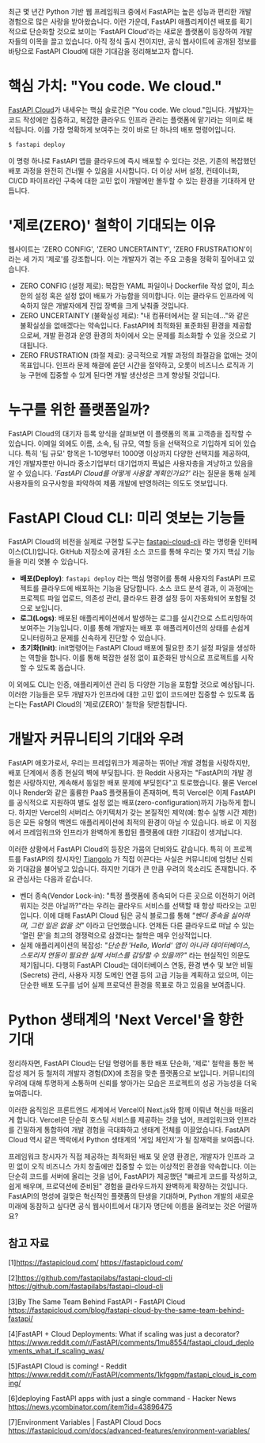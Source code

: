 최근 몇 년간 Python 기반 웹 프레임워크 중에서 FastAPI는 높은 성능과 편리한 개발 경험으로 많은 사랑을 받아왔습니다. 이런 가운데, FastAPI 애플리케이션 배포를 획기적으로 단순화할 것으로 보이는 'FastAPI Cloud'라는 새로운 플랫폼이 등장하여 개발자들의 이목을 끌고 있습니다. 아직 정식 출시 전이지만, 공식 웹사이트에 공개된 정보를 바탕으로 FastAPI Cloud에 대한 기대감을 정리해보고자 합니다.

# 핵심 가치: "You code. We cloud."

[FastAPI Cloud](https://fastapicloud.com/)가 내세우는 핵심 슬로건은 "You code. We cloud."입니다. 개발자는 코드 작성에만 집중하고, 복잡한 클라우드 인프라 관리는 플랫폼에 맡기라는 의미로 해석됩니다. 이를 가장 명확하게 보여주는 것이 바로 단 하나의 배포 명령어입니다.

```bash
$ fastapi deploy
```

이 명령 하나로 FastAPI 앱을 클라우드에 즉시 배포할 수 있다는 것은, 기존의 복잡했던 배포 과정을 완전히 건너뛸 수 있음을 시사합니다. 더 이상 서버 설정, 컨테이너화, CI/CD 파이프라인 구축에 대한 고민 없이 개발에만 몰두할 수 있는 환경을 기대하게 만듭니다.

# '제로(ZERO)' 철학이 기대되는 이유

웹사이트는 'ZERO CONFIG', 'ZERO UNCERTAINTY', 'ZERO FRUSTRATION'이라는 세 가지 '제로'를 강조합니다. 이는 개발자가 겪는 주요 고충을 정확히 짚어내고 있습니다.

- ZERO CONFIG (설정 제로): 복잡한 YAML 파일이나 Dockerfile 작성 없이, 최소한의 설정 혹은 설정 없이 배포가 가능함을 의미합니다. 이는 클라우드 인프라에 익숙하지 않은 개발자에게 진입 장벽을 크게 낮춰줄 것입니다.
- ZERO UNCERTAINTY (불확실성 제로): "내 컴퓨터에서는 잘 되는데..."와 같은 불확실성을 없애겠다는 약속입니다. FastAPI에 최적화된 표준화된 환경을 제공함으로써, 개발 환경과 운영 환경의 차이에서 오는 문제를 최소화할 수 있을 것으로 기대됩니다.
- ZERO FRUSTRATION (좌절 제로): 궁극적으로 개발 과정의 좌절감을 없애는 것이 목표입니다. 인프라 문제 해결에 쏟던 시간을 절약하고, 오롯이 비즈니스 로직과 기능 구현에 집중할 수 있게 된다면 개발 생산성은 크게 향상될 것입니다.

# 누구를 위한 플랫폼일까?

FastAPI Cloud의 대기자 등록 양식을 살펴보면 이 플랫폼의 목표 고객층을 짐작할 수 있습니다. 이메일 외에도 이름, 소속, 팀 규모, 역할 등을 선택적으로 기입하게 되어 있습니다. 특히 '팀 규모' 항목은 1-10명부터 1000명 이상까지 다양한 선택지를 제공하여, 개인 개발자뿐만 아니라 중소기업부터 대기업까지 폭넓은 사용자층을 겨냥하고 있음을 알 수 있습니다. _'FastAPI Cloud를 어떻게 사용할 계획인가요?'_ 라는 질문을 통해 실제 사용자들의 요구사항을 파악하여 제품 개발에 반영하려는 의도도 엿보입니다.

# FastAPI Cloud CLI: 미리 엿보는 기능들

FastAPI Cloud의 비전을 실제로 구현할 도구는 [fastapi-cloud-cli](https://github.com/fastapilabs/fastapi-cloud-cli) 라는 명령줄 인터페이스(CLI)입니다. GitHub 저장소에 공개된 소스 코드를 통해 우리는 몇 가지 핵심 기능들을 미리 엿볼 수 있습니다.

- **배포(Deploy)**: `fastapi deploy` 라는 핵심 명령어를 통해 사용자의 FastAPI 프로젝트를 클라우드에 배포하는 기능을 담당합니다. 소스 코드 분석 결과, 이 과정에는 프로젝트 파일 업로드, 의존성 관리, 클라우드 환경 설정 등이 자동화되어 포함될 것으로 보입니다.
- **로그(Logs)**: 배포된 애플리케이션에서 발생하는 로그를 실시간으로 스트리밍하여 보여주는 기능입니다. 이를 통해 개발자는 배포 후 애플리케이션의 상태를 손쉽게 모니터링하고 문제를 신속하게 진단할 수 있습니다.
- **초기화(Init)**: init명령어는 FastAPI Cloud 배포에 필요한 초기 설정 파일을 생성하는 역할을 합니다. 이를 통해 복잡한 설정 없이 표준화된 방식으로 프로젝트를 시작할 수 있도록 돕습니다.

이 외에도 CLI는 인증, 애플리케이션 관리 등 다양한 기능을 포함할 것으로 예상됩니다. 이러한 기능들은 모두 개발자가 인프라에 대한 고민 없이 코드에만 집중할 수 있도록 돕는다는 FastAPI Cloud의 '제로(ZERO)' 철학을 뒷받침합니다.

# 개발자 커뮤니티의 기대와 우려

FastAPI 애호가로서, 우리는 프레임워크가 제공하는 뛰어난 개발 경험을 사랑하지만, 배포 단계에서 종종 현실의 벽에 부딪힙니다. 한 Reddit 사용자는 "FastAPI의 개발 경험은 사랑하지만, 계속해서 동일한 배포 문제에 부딪힌다"고 토로했습니다. 물론 Vercel이나 Render와 같은 훌륭한 PaaS 플랫폼들이 존재하며, 특히 Vercel은 이제 FastAPI를 공식적으로 지원하여 별도 설정 없는 배포(zero-configuration)까지 가능하게 합니다. 하지만 Vercel의 서버리스 아키텍처가 갖는 본질적인 제약(예: 함수 실행 시간 제한) 등은 모든 유형의 백엔드 애플리케이션에 최적의 환경이 아닐 수 있습니다. 바로 이 지점에서 프레임워크와 인프라가 완벽하게 통합된 플랫폼에 대한 기대감이 생겨납니다.

이러한 상황에서 FastAPI Cloud의 등장은 가뭄의 단비와도 같습니다. 특히 이 프로젝트를 FastAPI의 창시자인 [Tiangolo](https://tiangolo.com/) 가 직접 이끈다는 사실은 커뮤니티에 엄청난 신뢰와 기대감을 불어넣고 있습니다. 하지만 기대가 큰 만큼 우려의 목소리도 존재합니다. 주요 관심사는 다음과 같습니다.

- 벤더 종속(Vendor Lock-in): "특정 플랫폼에 종속되어 다른 곳으로 이전하기 어려워지는 것은 아닐까?"라는 우려는 클라우드 서비스를 선택할 때 항상 따라오는 고민입니다. 이에 대해 FastAPI Cloud 팀은 공식 블로그를 통해 _"벤더 종속을 싫어하며, 그런 일은 없을 것"_ 이라고 단언했습니다. 언제든 다른 클라우드로 떠날 수 있는 '열린 문'을 최고의 경쟁력으로 삼겠다는 철학은 매우 인상적입니다.
- 실제 애플리케이션의 복잡성: _"단순한 'Hello, World' 앱이 아니라 데이터베이스, 스토리지 연동이 필요한 실제 서비스를 감당할 수 있을까?"_ 라는 현실적인 의문도 제기됩니다. 다행히 FastAPI Cloud는 데이터베이스 연동, 환경 변수 및 보안 비밀(Secrets) 관리, 사용자 지정 도메인 연결 등의 고급 기능을 계획하고 있으며, 이는 단순한 배포 도구를 넘어 실제 프로덕션 환경을 목표로 하고 있음을 보여줍니다.

# Python 생태계의 'Next Vercel'을 향한 기대

정리하자면, FastAPI Cloud는 단일 명령어를 통한 배포 단순화, '제로' 철학을 통한 복잡성 제거 등 철저히 개발자 경험(DX)에 초점을 맞춘 플랫폼으로 보입니다. 커뮤니티의 우려에 대해 투명하게 소통하며 신뢰를 쌓아가는 모습은 프로젝트의 성공 가능성을 더욱 높여줍니다.

이러한 움직임은 프론트엔드 세계에서 Vercel이 Next.js와 함께 이뤄낸 혁신을 떠올리게 합니다. Vercel은 단순히 호스팅 서비스를 제공하는 것을 넘어, 프레임워크와 인프라를 긴밀하게 통합하여 개발 경험을 극대화하고 생태계 전체를 이끌었습니다. FastAPI Cloud 역시 같은 맥락에서 Python 생태계의 '게임 체인저'가 될 잠재력을 보여줍니다.

프레임워크 창시자가 직접 제공하는 최적화된 배포 및 운영 환경은, 개발자가 인프라 고민 없이 오직 비즈니스 가치 창출에만 집중할 수 있는 이상적인 환경을 약속합니다. 이는 단순히 코드를 서버에 올리는 것을 넘어, FastAPI가 제공했던 "빠르게 코드를 작성하고, 쉽게 배우며, 프로덕션에 준비된" 경험을 클라우드까지 완벽하게 확장하는 것입니다. FastAPI의 명성에 걸맞은 혁신적인 플랫폼의 탄생을 기대하며, Python 개발의 새로운 미래에 동참하고 싶다면 공식 웹사이트에서 대기자 명단에 이름을 올려보는 것은 어떨까요?

## 참고 자료

[1]https://fastapicloud.com/ https://fastapicloud.com/

[2]https://github.com/fastapilabs/fastapi-cloud-cli https://github.com/fastapilabs/fastapi-cloud-cli

[3]By The Same Team Behind FastAPI - FastAPI Cloud https://fastapicloud.com/blog/fastapi-cloud-by-the-same-team-behind-fastapi/

[4]FastAPI + Cloud Deployments: What if scaling was just a decorator? https://www.reddit.com/r/FastAPI/comments/1mu8554/fastapi_cloud_deployments_what_if_scaling_was/

[5]FastAPI Cloud is coming! - Reddit https://www.reddit.com/r/FastAPI/comments/1kfggpm/fastapi_cloud_is_coming/

[6]deploying FastAPI apps with just a single command - Hacker News https://news.ycombinator.com/item?id=43896475

[7]Environment Variables | FastAPI Cloud Docs https://fastapicloud.com/docs/advanced-features/environment-variables/
